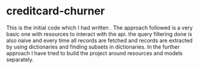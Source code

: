 # creditcard-churner

This is the initial code which I had written .
The approach followed is a very basic one with resources to interact with the api.
the query filtering done is also naive and every time all records are fetched and records are extracted by using dictionaries and finding subsets in dictionaries.
In the further approach I have tried to build the project around resources and models separately.
